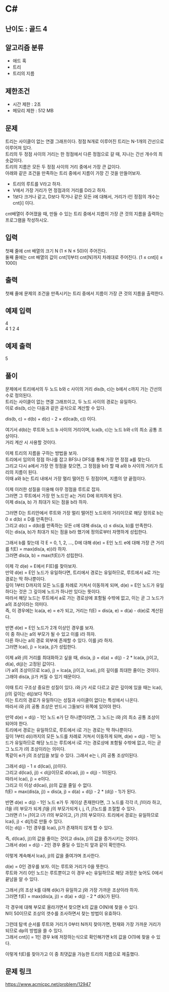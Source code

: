 # C#

## 난이도 : 골드 4

## 알고리즘 분류
  - 애드 혹
  - 트리
  - 트리의 지름

## 제한조건
  - 시간 제한 : 2초
  - 메모리 제한 : 512 MB

## 문제
트리는 사이클이 없는 연결 그래프이다. 정점 N개로 이루어진 트리는 N-1개의 간선으로 이루어져 있다.<br/>
트리의 두 정점 사이의 거리는 한 정점에서 다른 정점으로 갈 때, 지나는 간선 개수의 최솟값이다.<br/>
트리의 지름은 모든 두 정점 사이의 거리 중에서 가장 큰 값이다.<br/>
아래와 같은 조건을 만족하는 트리 중에서 지름이 가장 긴 것을 만들어보자.<br/>


  - 트리의 루트를 V라고 하자.
  - V에서 가장 거리가 먼 정점과의 거리를 D라고 하자.
  - 1보다 크거나 같고, D보다 작거나 같은 모든 i에 대해서, 거리가 i인 정점의 개수는 cnt[i] 이다.


cnt배열이 주어졌을 때, 만들 수 있는 트리 중에서 지름이 가장 큰 것의 지름을 출력하는 프로그램을 작성하시오.<br/>


## 입력
첫째 줄에 cnt 배열의 크기 N (1 ≤ N ≤ 50)이 주어진다.<br/>
둘째 줄에는 cnt 배열의 값이 cnt[1]부터 cnt[N]까지 차례대로 주어진다. (1 ≤ cnt[i] ≤ 1000)<br/>


## 출력
첫째 줄에 문제의 조건을 만족시키는 트리 중에서 지름이 가장 큰 것의 지름을 출력한다.<br/>


## 예제 입력
4<br/>
4 1 2 4<br/>


## 예제 출력
5<br/>


## 풀이
문제에서 트리에서의 두 노드 b와 c 사이의 거리 dis(b, c)는 b에서 c까지 가는 간선의 수로 정의된다.<br/>
트리는 사이클이 없는 연결 그래프이고, 두 노드 사이의 경로는 유일하다.<br/>
이로 dis(b, c)는 다음과 같은 공식으로 계산할 수 있다.<br/>


dis(b, c) = d(b) + d(c) - 2 × d(lca(b, c)) 이다.<br/>


여기서 d(b)는 루트와 노드 b 사이의 거리이며, lca(b, c)는 노드 b와 c의 최소 공통 조상이다.<br/>
거리 계산 시 사용할 것이다.<br/>


이제 트리의 지름을 구하는 방법을 보자.<br/>
트리에서 임의의 정점 하나를 잡고 BFS나 DFS를 통해 가장 먼 정점 a를 찾는다.<br/>
그리고 다시 a에서 가장 먼 정점을 찾으면, 그 정점을 b라 할 때 a와 b 사이의 거리가 트리의 지름이 된다.<br/>
이때 a와 b는 트리 내에서 가장 멀리 떨어진 두 정점이며, 지름의 양 끝점이다.<br/>


이제 이러한 성질을 이용해 아무 정점을 루트로 잡자.<br/>
그러면 그 루트에서 가장 먼 노드인 a는 거리 D에 위치하게 된다.<br/>
이제 dis(a, b) 가 최대가 되는 점을 b라 하자.<br/>


그러면 D는 트리안에서 루트와 가장 멀리 떨어진 노드와의 거리이므로 해당 정의로 b는 0 ≤ d(b) ≤ D를 만족한다.<br/>
그리고 d(c) = d(b)를 만족하는 모든 c에 대해 dis(a, c) ≤ dis(a, b)를 만족한다.<br/>
이는 dis(a, b)가 최대가 되는 점을 b라 했기에 정의로부터 자명하게 성립한다.<br/>


그래서 b를 찾는데 각 E = 0, 1, 2, ..., D에 대해 d(e) = E인 노드 e에 대해 가장 큰 거리를 f(E) = max(dis(a, e))라 하자.<br/>
그러면 dis(a, b) = max(f(E))가 성립한다.<br/>


이제 각 d(e) = E에서 F(E)를 찾아보자.<br/>
만약 d(e) = E인 노드가 유일하다면, 트리에서 경로는 유일하므로, 루트에서 a로 가는 경로는 딱 하나뿐이다.<br/>
깊이 1부터 D까지의 모든 노드를 차례로 거쳐서 이동하게 되며, d(e) = E인 노드가 유일하다는 것은 그 깊이에 노드가 하나만 있다는 뜻이다.<br/>
따라서 해당 노드는 루트에서 a로 가는 경로상에 포함될 수밖에 없고, 이는 곧 그 노드가 a의 조상이라는 의미다.<br/>
즉, 이 경우에는 lca(a, e) = e가 되고, 거리는 f(E) = dis(a, e) = d(a) - d(e)로 계산된다.<br/>


반면 d(e) = E인 노드가 2개 이상인 경우를 보자.<br/>
이 중 하나는 a의 부모가 될 수 있고 이를 i라 하자.<br/>
다른 하나는 a의 경로 외부에 존재할 수 있다. 이를 j라 하자.<br/>
그러면 lca(i, j) = lca(a, j)가 성립한다.<br/>


이제 a와 j의 거리를 최대화하고 싶을 때, dis(a, j) = d(a) + d(j) - 2 * lca(a, j)이고, d(a), d(j)는 고정된 값이다.<br/>
i가 a의 조상이므로 lca(i, j) = lca(a, j)이고, lca(i, j)의 깊이를 최대한 줄이는 것이다. 그래야 dis(a, j)가 커질 수 있기 때문이다.<br/>


이때 트리 구조상 중요한 성질이 있다. i와 j가 서로 다르고 같은 깊이에 있을 때는 lca(i, j)의 깊이는 d(j)보다 작다.<br/>
이는 트리의 경로가 유일하다는 성질과 사이클이 없다는 특성에서 나온다.<br/>
따라서 i와 j의 공통 조상은 반드시 그들보다 위쪽에 있어야 한다.<br/>


만약 d(e) = d(j) - 1인 노드 e가 단 하나뿐이라면, 그 노드는 i와 j의 최소 공통 조상이 되어야 한다.<br/>
트리에서 경로는 유일하므로, 루트에서 i로 가는 경로는 딱 하나뿐이다.<br/>
깊이 1부터 d(i)까지의 모든 노드를 차례로 거쳐서 이동하게 되며, d(e) = d(j) - 1인 노드가 유일하므로 해당 노드는 루트에서 i로 가는 경로상에 포함될 수밖에 없고, 이는 곧 그 노드가 i의 조상이라는 의미다.<br/>
똑같이 e가 j의 조상임을 보일 수 있다. 그래서 e는 i, j의 공통 조상이된다.<br/>


그래서 d(j) - 1 ≤ d(lca(i, j))이다.<br/>
그리고 d(lca(i, j)) < d(j)이므로 d(lca(i, j)) = d(j) - 1이된다.<br/>
따라서 lca(i, j) = e이다.<br/>
그리고 이 이상 d(lca(i, j))의 값을 줄일 수 없다.<br/>
f(E) = max(dis(a, j)) = dis(a, j) = d(a) + d(j) - 2 * (d(j) - 1)가 된다.<br/>


반면 d(e) = d(j) - 1인 노드 e가 두 개이상 존재한다면, 그 노드를 각각 i1, j1이라 하고, i1을 i의 부모가 되게 j1을 j의 부모가되게 i, j, i1, j1노드를 조절할 수 있다.<br/>
그러면 i1 != j1이고 i가 i1의 부모이고, j가 j1의 부모이다. 트리에서 경로는 유일하므로 lca(i, j) < d(j1)로 만들 수 있다.<br/>
이는 d(j) - 1인 경우를 lca(i, j)가 존재하지 않게 할 수 있다.<br/>


즉, d(lca(i, j))의 값을 줄이는 것이고 dis(a, j)의 값을 증가시키는 것이다.<br/>
그래서 d(e) = d(j) - 2인 경우 줄일 수 있는지 앞과 같이 확인한다.<br/>


이렇게 계속해서 lca(i, j)의 값을 줄여가며 조사한다.<br/>


d(e) = 0인 경우를 보자. 이는 루트와 거리가 0을 뜻한다.<br/>
루트와 거리 0인 노드는 루트뿐이고 이 경우 e는 유일하므로 해당 과정은 늦어도 0에서 끝남을 알 수 있다.<br/>


그래서 j의 조상 k를 대해 d(k)가 유일하고 j와 가장 가까운 조상이라 하자.<br/>
그러면 f(E) =  max(dis(a, j)) = d(a) + d(j) - 2 * d(k)가 된다.<br/>


각 경우에 대해 부모로 올라가면서 찾으면 k의 값을 O(N)에 찾을 수 있다.<br/>
N이 50이므로 조상의 갯수를 조사하면서 찾는 방법이 유효하다.<br/>


그런데 탐색 순서를 루트와 거리가 0부터 N까지 찾아가면, 현재와 가장 가까운 거리가 되므로 dp의 방법을 쓸 수 있다.<br/>
그래서 cnt[i] = 1인 경우 k에 저장하는식으로 확인해가면 k의 값을 O(1)에 찾을 수 있다.<br/>


이렇게 f(E)를 찾아가고 이 중 최댓값을 가능한 트리의 지름으로 제출했다.<br/>


## 문제 링크
https://www.acmicpc.net/problem/12947
